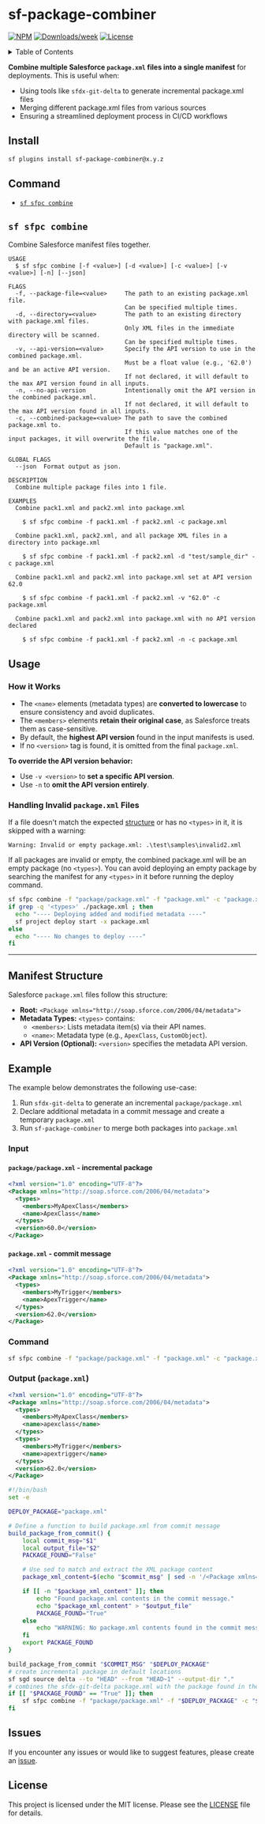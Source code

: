# sf-package-combiner

[![NPM](https://img.shields.io/npm/v/sf-package-combiner.svg?label=sf-package-combiner)](https://www.npmjs.com/package/sf-package-combiner) [![Downloads/week](https://img.shields.io/npm/dw/sf-package-combiner.svg)](https://npmjs.org/package/sf-package-combiner) [![License](https://img.shields.io/badge/License-MIT-yellow.svg)](https://raw.githubusercontent.com/mcarvin8/sf-package-combiner/refs/heads/main/LICENSE.md)

<!-- TABLE OF CONTENTS -->
<details>
  <summary>Table of Contents</summary>

- [Install](#install)
- [Command](#command)
  - [`sf-sfpc-combine`](#sf-sfpc-combine)
- [Usage](#usage)
- [Manifest Structure](#manifest-structure)
- [Example](#example)
- [Issues](#issues)
- [License](#license)
</details>

**Combine multiple Salesforce `package.xml` files into a single manifest** for deployments. This is useful when:

- Using tools like `sfdx-git-delta` to generate incremental package.xml files
- Merging different package.xml files from various sources
- Ensuring a streamlined deployment process in CI/CD workflows

## Install

```bash
sf plugins install sf-package-combiner@x.y.z
```

## Command

<!-- commands -->

- [`sf sfpc combine`](#sf-sfpc-combine)

## `sf sfpc combine`

Combine Salesforce manifest files together.

```
USAGE
  $ sf sfpc combine [-f <value>] [-d <value>] [-c <value>] [-v <value>] [-n] [--json]

FLAGS
  -f, --package-file=<value>     The path to an existing package.xml file.
                                 Can be specified multiple times.
  -d, --directory=<value>        The path to an existing directory with package.xml files.
                                 Only XML files in the immediate directory will be scanned.
                                 Can be specified multiple times.
  -v, --api-version=<value>      Specify the API version to use in the combined package.xml.
                                 Must be a float value (e.g., '62.0') and be an active API version.
                                 If not declared, it will default to the max API version found in all inputs.
  -n, --no-api-version           Intentionally omit the API version in the combined package.xml.
                                 If not declared, it will default to the max API version found in all inputs.
  -c, --combined-package=<value> The path to save the combined package.xml to.
                                 If this value matches one of the input packages, it will overwrite the file.
                                 Default is "package.xml".

GLOBAL FLAGS
  --json  Format output as json.

DESCRIPTION
  Combine multiple package files into 1 file.

EXAMPLES
  Combine pack1.xml and pack2.xml into package.xml

    $ sf sfpc combine -f pack1.xml -f pack2.xml -c package.xml

  Combine pack1.xml, pack2.xml, and all package XML files in a directory into package.xml

    $ sf sfpc combine -f pack1.xml -f pack2.xml -d "test/sample_dir" -c package.xml

  Combine pack1.xml and pack2.xml into package.xml set at API version 62.0

    $ sf sfpc combine -f pack1.xml -f pack2.xml -v "62.0" -c package.xml

  Combine pack1.xml and pack2.xml into package.xml with no API version declared

    $ sf sfpc combine -f pack1.xml -f pack2.xml -n -c package.xml
```

<!-- commandsstop -->

## Usage

### How it Works

- The `<name>` elements (metadata types) are **converted to lowercase** to ensure consistency and avoid duplicates.
- The `<members>` elements **retain their original case**, as Salesforce treats them as case-sensitive.
- By default, the **highest API version** found in the input manifests is used.
- If no `<version>` tag is found, it is omitted from the final `package.xml`.

**To override the API version behavior:**

- Use `-v <version>` to **set a specific API version**.
- Use `-n` to **omit the API version entirely**.

### Handling Invalid `package.xml` Files

If a file doesn't match the expected [structure](#manifest-structure) or has no `<types>` in it, it is skipped with a warning:

```plaintext
Warning: Invalid or empty package.xml: .\test\samples\invalid2.xml
```

If all packages are invalid or empty, the combined package.xml will be an empty package (no `<types>`). You can avoid deploying an empty package by searching the manifest for any `<types>` in it before running the deploy command.

```bash
sf sfpc combine -f "package/package.xml" -f "package.xml" -c "package.xml"
if grep -q '<types>' ./package.xml ; then
  echo "---- Deploying added and modified metadata ----"
  sf project deploy start -x package.xml
else
  echo "---- No changes to deploy ----"
fi
```

---

## Manifest Structure

Salesforce `package.xml` files follow this structure:

- **Root:** `<Package xmlns="http://soap.sforce.com/2006/04/metadata">`
- **Metadata Types:** `<types>` contains:
  - `<members>`: Lists metadata item(s) via their API names.
  - `<name>`: Metadata type (e.g., `ApexClass`, `CustomObject`).
- **API Version (Optional):** `<version>` specifies the metadata API version.

## Example

The example below demonstrates the following use-case:

1. Run `sfdx-git-delta` to generate an incremental `package/package.xml`
2. Declare additional metadata in a commit message and create a temporary `package.xml`
3. Run `sf-package-combiner` to merge both packages into `package.xml`

### Input

#### `package/package.xml` - incremental package

```xml
<?xml version="1.0" encoding="UTF-8"?>
<Package xmlns="http://soap.sforce.com/2006/04/metadata">
  <types>
    <members>MyApexClass</members>
    <name>ApexClass</name>
  </types>
  <version>60.0</version>
</Package>
```

#### `package.xml` - commit message

```xml
<?xml version="1.0" encoding="UTF-8"?>
<Package xmlns="http://soap.sforce.com/2006/04/metadata">
  <types>
    <members>MyTrigger</members>
    <name>ApexTrigger</name>
  </types>
  <version>62.0</version>
</Package>
```

### Command

```bash
sf sfpc combine -f "package/package.xml" -f "package.xml" -c "package.xml"
```

### Output (`package.xml`)

```xml
<?xml version="1.0" encoding="UTF-8"?>
<Package xmlns="http://soap.sforce.com/2006/04/metadata">
  <types>
    <members>MyApexClass</members>
    <name>apexclass</name>
  </types>
  <types>
    <members>MyTrigger</members>
    <name>apextrigger</name>
  </types>
  <version>62.0</version>
</Package>
```

```bash
#!/bin/bash
set -e

DEPLOY_PACKAGE="package.xml"

# Define a function to build package.xml from commit message
build_package_from_commit() {
    local commit_msg="$1"
    local output_file="$2"
    PACKAGE_FOUND="False"

    # Use sed to match and extract the XML package content
    package_xml_content=$(echo "$commit_msg" | sed -n '/<Package xmlns=".*">/,/<\/Package>/p')

    if [[ -n "$package_xml_content" ]]; then
        echo "Found package.xml contents in the commit message."
        echo "$package_xml_content" > "$output_file"
        PACKAGE_FOUND="True"
    else
        echo "WARNING: No package.xml contents found in the commit message."
    fi
    export PACKAGE_FOUND
}

build_package_from_commit "$COMMIT_MSG" "$DEPLOY_PACKAGE"
# create incremental package in default locations
sf sgd source delta --to "HEAD" --from "HEAD~1" --output-dir "."
# combines the sfdx-git-delta package.xml with the package found in the commit message, overwriting the commit message package
if [[ "$PACKAGE_FOUND" == "True" ]]; then
    sf sfpc combine -f "package/package.xml" -f "$DEPLOY_PACKAGE" -c "$DEPLOY_PACKAGE"
fi
```

## Issues

If you encounter any issues or would like to suggest features, please create an [issue](https://github.com/mcarvin8/sf-package-combiner/issues).


## License

This project is licensed under the MIT license. Please see the [LICENSE](https://raw.githubusercontent.com/mcarvin8/sf-package-combiner/main/LICENSE.md) file for details.
